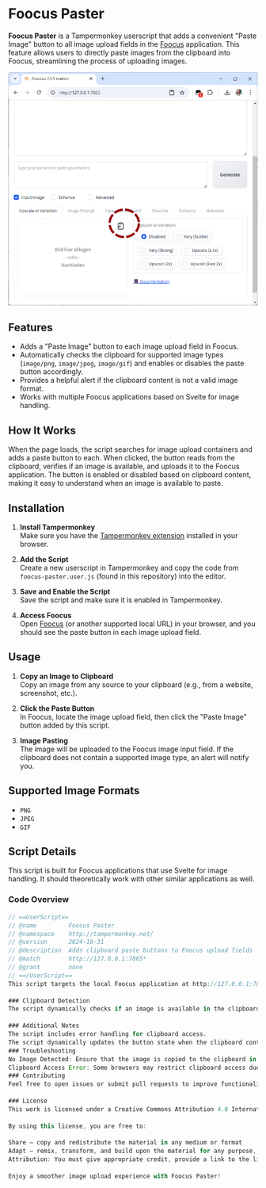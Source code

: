 # Foocus Paster

**Foocus Paster** is a Tampermonkey userscript that adds a convenient "Paste Image" button to all image upload fields in the [Foocus]([https://foocus.app](https://github.com/lllyasviel/Fooocus)) application. This feature allows users to directly paste images from the clipboard into Foocus, streamlining the process of uploading images.

![Foocus Paster Screenshot](doc/docufoocus1.png)

## Features

- Adds a "Paste Image" button to each image upload field in Foocus.
- Automatically checks the clipboard for supported image types (`image/png`, `image/jpeg`, `image/gif`) and enables or disables the paste button accordingly.
- Provides a helpful alert if the clipboard content is not a valid image format.
- Works with multiple Foocus applications based on Svelte for image handling.

## How It Works

When the page loads, the script searches for image upload containers and adds a paste button to each. When clicked, the button reads from the clipboard, verifies if an image is available, and uploads it to the Foocus application. The button is enabled or disabled based on clipboard content, making it easy to understand when an image is available to paste.

## Installation

1. **Install Tampermonkey**  
   Make sure you have the [Tampermonkey extension](https://www.tampermonkey.net/) installed in your browser.

2. **Add the Script**  
   Create a new userscript in Tampermonkey and copy the code from `foocus-paster.user.js` (found in this repository) into the editor.

3. **Save and Enable the Script**  
   Save the script and make sure it is enabled in Tampermonkey.

4. **Access Foocus**  
   Open [Foocus](http://127.0.0.1:7865) (or another supported local URL) in your browser, and you should see the paste button in each image upload field.

## Usage

1. **Copy an Image to Clipboard**  
   Copy an image from any source to your clipboard (e.g., from a website, screenshot, etc.).

2. **Click the Paste Button**  
   In Foocus, locate the image upload field, then click the "Paste Image" button added by this script.

3. **Image Pasting**  
   The image will be uploaded to the Foocus image input field. If the clipboard does not contain a supported image type, an alert will notify you.

## Supported Image Formats

- `PNG`
- `JPEG`
- `GIF`

## Script Details

This script is built for Foocus applications that use Svelte for image handling. It should theoretically work with other similar applications as well.

### Code Overview

```javascript
// ==UserScript==
// @name         Foocus Paster
// @namespace    http://tampermonkey.net/
// @version      2024-10-31
// @description  Adds clipboard paste buttons to Foocus upload fields
// @match        http://127.0.0.1:7865*
// @grant        none
// ==/UserScript==
This script targets the local Foocus application at http://127.0.0.1:7865 and is designed to work with various image handling elements based on the Svelte framework.

### Clipboard Detection
The script dynamically checks if an image is available in the clipboard. The button is only enabled if a supported image format is found. Otherwise, it displays a disabled state with a tooltip indicating that no valid image is in the clipboard.

### Additional Notes
The script includes error handling for clipboard access.
The script dynamically updates the button state when the clipboard content changes.
### Troubleshooting
No Image Detected: Ensure that the image is copied to the clipboard in a supported format.
Clipboard Access Error: Some browsers may restrict clipboard access due to security settings. Ensure clipboard permissions are enabled for this application.
### Contributing
Feel free to open issues or submit pull requests to improve functionality or compatibility with other Svelte-based applications.

### License
This work is licensed under a Creative Commons Attribution 4.0 International License (CC BY 4.0).

By using this license, you are free to:

Share — copy and redistribute the material in any medium or format
Adapt — remix, transform, and build upon the material for any purpose, even commercially.
Attribution: You must give appropriate credit, provide a link to the license, and indicate if changes were made. You may do so in any reasonable manner, but not in any way that suggests the author endorses you or your use.

Enjoy a smoother image upload experience with Foocus Paster!


